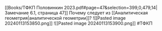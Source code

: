 [[Books/ТФКП Половинкин 2023.pdf#page=47&selection=399,0,479,14|Замечание 6.1, страница 47]]
Почему следует из [[Аналитическая геометрия|аналитической геометрии]]?
![[Pasted image 20240113153850.png]]
![[Pasted image 20240113153900.png]]
#ТФКП 
